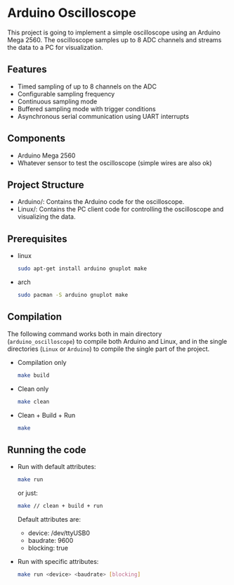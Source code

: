 # Arduino Oscilloscope

This project is going to implement a simple oscilloscope using an Arduino Mega 2560. The oscilloscope samples up to 8 ADC channels and streams the data to a PC for visualization.

## Features

- Timed sampling of up to 8 channels on the ADC
- Configurable sampling frequency
- Continuous sampling mode
- Buffered sampling mode with trigger conditions
- Asynchronous serial communication using UART interrupts

## Components

- Arduino Mega 2560
- Whatever sensor to test the oscilloscope (simple wires are also ok)

## Project Structure

- Arduino/: Contains the Arduino code for the oscilloscope.
- Linux/: Contains the PC client code for controlling the oscilloscope and visualizing the data.

## Prerequisites

- linux

    ```sh
    sudo apt-get install arduino gnuplot make
    ```

- arch

    ```sh
    sudo pacman -S arduino gnuplot make
    ```

## Compilation

The following command works both in main directory (`arduino_oscilloscope`) to compile both Arduino and Linux, and in the single directories (`Linux` or `Arduino`) to compile the single part of the project.

- Compilation only

    ```sh
    make build
    ```
- Clean only

    ```sh
    make clean
    ```

- Clean + Build + Run

    ```sh
    make
    ```

## Running the code

- Run with default attributes:

    ```sh
    make run
    ```

    or just:

    ```sh
    make // clean + build + run
    ```    

    Default attributes are:
    - device:   /dev/ttyUSB0
    - baudrate: 9600
    - blocking: true

- Run with specific attributes:

    ```sh
    make run <device> <baudrate> [blocking]
    ```